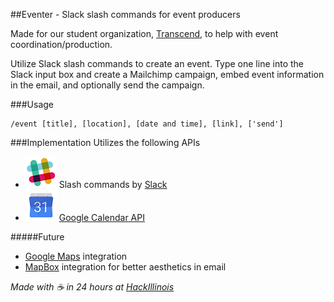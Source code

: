 ##Eventer - Slack slash commands for event producers

Made for our student organization, [Transcend](transcend.engineering "Transcend"), to help with event coordination/production.

Utilize Slack slash commands to create an event. Type one line into the Slack input box and create a Mailchimp campaign, embed event information in the email, and optionally send the campaign. 

###Usage
```
/event [title], [location], [date and time], [link], ['send']
```



###Implementation
Utilizes the following APIs

* ![Slash Commands](https://github.com/mfix22/event_bot/raw/master/img/slack_50.png "Slack Slash Commands") Slash commands by [Slack](slack.com "Slack")
* ![Google Calendar API](https://github.com/mfix22/event_bot/raw/master/img/calendar_50.png "Google Calendar API") [Google Calendar API](https://developers.google.com/google-apps/calendar/)

#####Future
+ [Google Maps](https://developers.google.com/maps/) integration
+ [MapBox](https://www.mapbox.com/developers/) integration for better aesthetics in email



_Made with :coffee: in 24 hours at [HackIllinois](https://www.hackillinois.org/)_